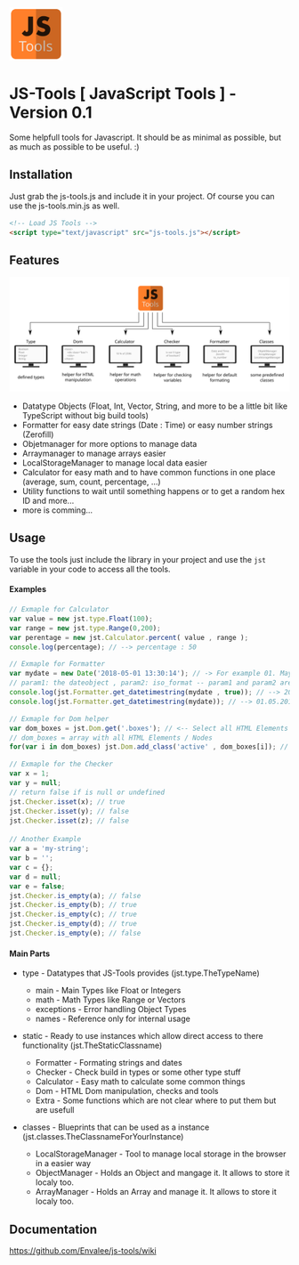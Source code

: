 
<img src="https://github.com/Envalee/js-tools/blob/master/img/icon.svg" alt="logo" width="96">

# JS-Tools [ JavaScript Tools ] - Version 0.1

Some helpfull tools for Javascript. It should be as minimal as possible, but as much as possible to be useful. :)

## Installation

Just grab the js-tools.js and include it in your project.
Of course you can use the js-tools.min.js as well.

```html
<!-- Load JS Tools -->
<script type="text/javascript" src="js-tools.js"></script>
```

## Features

<img src="https://github.com/Envalee/js-tools/blob/master/img/overview.svg" alt="logo" width="920">

* Datatype Objects (Float, Int, Vector, String, and more to be a little bit like TypeScript without big build tools)
* Formatter for easy date strings (Date : Time) or easy number strings (Zerofill)
* Objetmanager for more options to manage data
* Arraymanager to manage arrays easier
* LocalStorageManager to manage local data easier
* Calculator for easy math and to have common functions in one place (average, sum, count, percentage, ...)
* Utility functions to wait until something happens or to get a random hex ID and more...
* more is comming...

## Usage

To use the tools just include the library in your project and use the `jst` variable in your code to
access all the tools.

#### Examples

```javascript
// Exmaple for Calculator
var value = new jst.type.Float(100);
var range = new jst.type.Range(0,200);
var perentage = new jst.Calculator.percent( value , range );
console.log(percentage); // --> percentage : 50
```

```javascript
// Exmaple for Formatter
var mydate = new Date('2018-05-01 13:30:14'); // -> For example 01. May. 2018 at 13:30 and 14 seconds
// param1: the dateobject , param2: iso_format -- param1 and param2 are optional. Default is curent date
console.log(jst.Formatter.get_datetimestring(mydate , true)); // --> 2018-05-01 13:30:14 (Year-Month-Day Hour:Minute:Second)
console.log(jst.Formatter.get_datetimestring(mydate)); // --> 01.05.2018 13:30:14 (Day.Month.Year Hour:Minute:Second)
```

```javascript
// Exmaple for Dom helper
var dom_boxes = jst.Dom.get('.boxes'); // <-- Select all HTML Elements with class 'boxes'
// dom_boxes = array with all HTML Elements / Nodes
for(var i in dom_boxes) jst.Dom.add_class('active' , dom_boxes[i]); // Add class "active" to the node elements
```

```javascript
// Exmaple for the Checker
var x = 1;
var y = null;
// return false if is null or undefined
jst.Checker.isset(x); // true
jst.Checker.isset(y); // false
jst.Checker.isset(z); // false

// Another Example
var a = 'my-string';
var b = '';
var c = {};
var d = null;
var e = false;
jst.Checker.is_empty(a); // false
jst.Checker.is_empty(b); // true
jst.Checker.is_empty(c); // true
jst.Checker.is_empty(d); // true
jst.Checker.is_empty(e); // false
```

#### Main Parts

* type - Datatypes that JS-Tools provides (jst.type.TheTypeName)
  * main - Main Types like Float or Integers
  * math - Math Types like Range or Vectors
  * exceptions - Error handling Object Types
  * names - Reference only for internal usage
  
* static - Ready to use instances which allow direct access to there functionality (jst.TheStaticClassname)
  * Formatter - Formating strings and dates
  * Checker - Check build in types or some other type stuff
  * Calculator - Easy math to calculate some common things
  * Dom - HTML Dom manipulation, checks and tools
  * Extra - Some functions which are not clear where to put them but are usefull
 
* classes - Blueprints that can be used as a instance (jst.classes.TheClassnameForYourInstance)
  * LocalStorageManager - Tool to manage local storage in the browser in a easier way
  * ObjectManager - Holds an Object and mangage it. It allows to store it localy too.
  * ArrayManager - Holds an Array and manage it. It allows to store it localy too.

## Documentation
https://github.com/Envalee/js-tools/wiki
